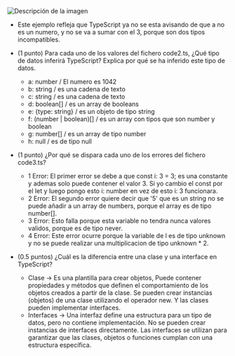 <image src="image.png" alt="Descripción de la imagen">

- Este ejemplo refleja que TypeScript ya no se esta avisando de que a no es un numero, y no se va a sumar con el 3, porque son dos tipos incompatibles.


- (1 punto) Para cada uno de los valores del fichero code2.ts, ¿Qué tipo de datos
inferirá TypeScript? Explica por qué se ha inferido este tipo de datos.
    - a: number / El numero es 1042
    - b: string / es una cadena de texto
    - c: string / es una cadena de texto
    - d: boolean[] / es un array de booleans
    - e: {type: string} / es un objeto de tipo string
    - f: (number | boolean)[] / es un array con tipos que son number y boolean
    - g: number[] / es un array de tipo number
    - h: null / es de tipo null

- (1 punto) ¿Por qué se dispara cada uno de los errores del fichero code3.ts?
    - 1 Error: El primer error se debe a que const i: 3 = 3; es una constante y ademas solo puede contener el valor 3. Si yo cambio el const por el let y luego pongo esto i: number en vez de esto i: 3 funcionara.
    - 2 Error: El segundo error quiere decir que '5' que es un string no se puede
    añadir a un array de numbers, porque el array es de tipo number[].
    - 3 Error: Esto falla porque esta variable no tendra nunca valores validos, porque es de tipo never.
    - 4 Error: Este error ocurre porque la variable de l es de tipo unknown y no se puede realizar una multiplicacion de tipo unknown * 2.

- (0.5 puntos) ¿Cuál es la diferencia entre una clase y una interface en TypeScript?
    - Clase -> Es una plantilla para crear objetos, 
        Puede contener propiedades y métodos que definen el comportamiento de los objetos creados a partir de la clase.
        Se pueden crear instancias (objetos) de una clase utilizando el operador new.
        Y las clases pueden implementar interfaces.
    - Interfaces -> Una interfaz define una estructura para un tipo de datos, pero no contiene implementación.
        No se pueden crear instancias de interfaces directamente.
        Las interfaces se utilizan para garantizar que las clases, objetos o funciones cumplan con una estructura específica.